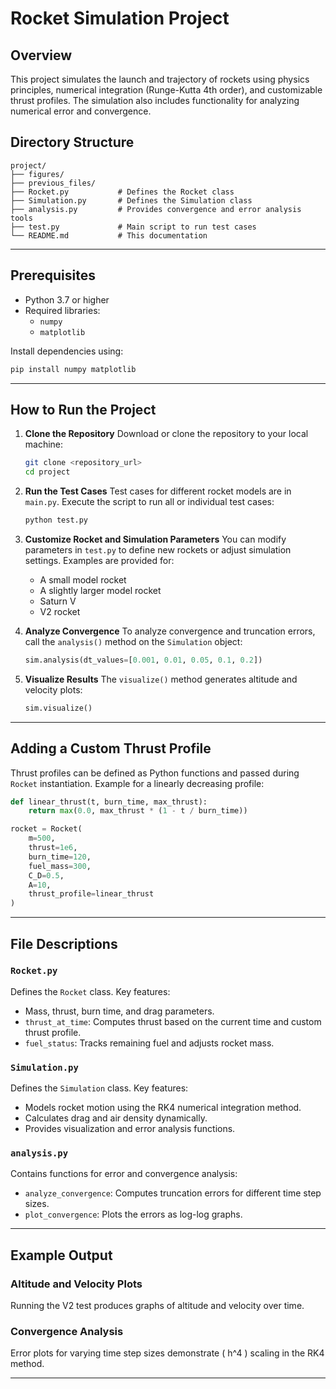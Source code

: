 
# Rocket Simulation Project

## Overview
This project simulates the launch and trajectory of rockets using physics principles, numerical integration (Runge-Kutta 4th order), and customizable thrust profiles. The simulation also includes functionality for analyzing numerical error and convergence.

## Directory Structure
```
project/
├── figures/
├── previous_files/
├── Rocket.py           # Defines the Rocket class
├── Simulation.py       # Defines the Simulation class
├── analysis.py         # Provides convergence and error analysis tools
├── test.py             # Main script to run test cases
└── README.md           # This documentation
```

---

## Prerequisites
- Python 3.7 or higher
- Required libraries:
  - `numpy`
  - `matplotlib`

Install dependencies using:
```bash
pip install numpy matplotlib
```

---

## How to Run the Project

1. **Clone the Repository**
   Download or clone the repository to your local machine:
   ```bash
   git clone <repository_url>
   cd project
   ```

2. **Run the Test Cases**
   Test cases for different rocket models are in `main.py`. Execute the script to run all or individual test cases:
   ```bash
   python test.py
   ```

3. **Customize Rocket and Simulation Parameters**
   You can modify parameters in `test.py` to define new rockets or adjust simulation settings. Examples are provided for:
   - A small model rocket
   - A slightly larger model rocket
   - Saturn V
   - V2 rocket

4. **Analyze Convergence**
   To analyze convergence and truncation errors, call the `analysis()` method on the `Simulation` object:
   ```python
   sim.analysis(dt_values=[0.001, 0.01, 0.05, 0.1, 0.2])
   ```

5. **Visualize Results**
   The `visualize()` method generates altitude and velocity plots:
   ```python
   sim.visualize()
   ```

---

## Adding a Custom Thrust Profile
Thrust profiles can be defined as Python functions and passed during `Rocket` instantiation. Example for a linearly decreasing profile:
```python
def linear_thrust(t, burn_time, max_thrust):
    return max(0.0, max_thrust * (1 - t / burn_time))

rocket = Rocket(
    m=500,
    thrust=1e6,
    burn_time=120,
    fuel_mass=300,
    C_D=0.5,
    A=10,
    thrust_profile=linear_thrust
)
```

---

## File Descriptions

### `Rocket.py`
Defines the `Rocket` class. Key features:
- Mass, thrust, burn time, and drag parameters.
- `thrust_at_time`: Computes thrust based on the current time and custom thrust profile.
- `fuel_status`: Tracks remaining fuel and adjusts rocket mass.

### `Simulation.py`
Defines the `Simulation` class. Key features:
- Models rocket motion using the RK4 numerical integration method.
- Calculates drag and air density dynamically.
- Provides visualization and error analysis functions.

### `analysis.py`
Contains functions for error and convergence analysis:
- `analyze_convergence`: Computes truncation errors for different time step sizes.
- `plot_convergence`: Plots the errors as log-log graphs.

---

## Example Output
### Altitude and Velocity Plots
Running the V2 test produces graphs of altitude and velocity over time.

### Convergence Analysis
Error plots for varying time step sizes demonstrate \( h^4 \) scaling in the RK4 method.

---
